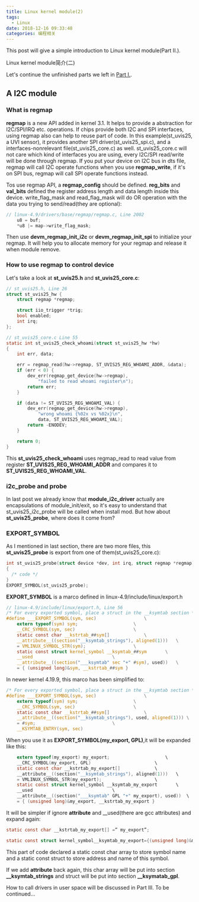 ```yaml
---
title: Linux kernel module(2)
tags:
  - Linux
date: 2018-12-16 09:33:48
categories: 编程相关
---
```

This post will give a simple introduction to Linux kernel module(Part II.).

Linux kernel module简介(二)
<!--more-->
Let's continue the unfinished parts we left in [Part I.](https://lzqblog.top/2018/12/08/Linux-kernel-module-1/).
## A I2C module
### What is regmap

**regmap** is a new API added in kernel 3.1. It helps to provide a abstraction for I2C/SPI/IRQ etc. operations. If chips provide both I2C and SPI interfaces, using regmap also can help to reuse part of code. In this example(st_uvis25, a UVI sensor), it provides another SPI driver(st_uvis25_spi.c), and a interfaces-nonrelevant file(st_uvis25_core.c) as well. st_uvis25_core.c will not care which kind of interfaces you are using, every I2C/SPI read/write will be done through regmap. If you put your device on I2C bus in dts file, regmap will call I2C operate functions when you use **regmap_write**, if it's on SPI bus, regmap will call SPI operate functions instead.

Tos use regmap API, a **regmap_config** should be defined. **reg_bits** and **val_bits** defined the register address length and data length inside this device. write_flag_mask and read_flag_mask will do OR operation with the data you trying to send/read(they are optional):
```c
// linux-4.9/drivers/base/regmap/regmap.c, Line 2002
	u8 = buf;
	*u8 |= map->write_flag_mask;
```
Then use **devm_regmap_init_i2c** or **devm_regmap_init_spi** to initialize your regmap. It will help you to allocate memory for your regmap and release it when module remove.

### How to use regmap to control device
Let's take a look at **st_uvis25.h** and **st_uvis25_core.c**:
```c
// st_uvis25.h, Line 26
struct st_uvis25_hw {
	struct regmap *regmap;

	struct iio_trigger *trig;
	bool enabled;
	int irq;
};
```
```c
// st_uvis25_core.c Line 55
static int st_uvis25_check_whoami(struct st_uvis25_hw *hw)
{
	int err, data;

	err = regmap_read(hw->regmap, ST_UVIS25_REG_WHOAMI_ADDR, &data);
	if (err < 0) {
		dev_err(regmap_get_device(hw->regmap),
			"failed to read whoami register\n");
		return err;
	}

	if (data != ST_UVIS25_REG_WHOAMI_VAL) {
		dev_err(regmap_get_device(hw->regmap),
			"wrong whoami {%02x vs %02x}\n",
			data, ST_UVIS25_REG_WHOAMI_VAL);
		return -ENODEV;
	}

	return 0;
}
```
This **st_uvis25_check_whoami** uses regmap_read to read value from register **ST_UVIS25_REG_WHOAMI_ADDR** and compares it to **ST_UVIS25_REG_WHOAMI_VAL**.

### i2c_probe and probe

In last post we already know that **module_i2c_driver** actually are encapsulations of module_init/exit, so it's easy to understand that st_uvis25_i2c_probe will be called when install mod. But how about **st_uvis25_probe**, where does it come from?

### EXPORT_SYMBOL
As I mentioned in last section, there are two more files, this **st_uvis25_probe** is export from one of them(st_uvis25_core.c):
```c
int st_uvis25_probe(struct device *dev, int irq, struct regmap *regmap)
{
  /* code */
}
EXPORT_SYMBOL(st_uvis25_probe);
```
**EXPORT_SYMBOL** is a marco defined in linux-4.9/include/linux/export.h
```c
// linux-4.9/include/linux/export.h, Line 56
/* For every exported symbol, place a struct in the __ksymtab section */
#define ___EXPORT_SYMBOL(sym, sec)					\
	extern typeof(sym) sym;						\
	__CRC_SYMBOL(sym, sec)						\
	static const char __kstrtab_##sym[]				\
	__attribute__((section("__ksymtab_strings"), aligned(1)))	\
	= VMLINUX_SYMBOL_STR(sym);					\
	static const struct kernel_symbol __ksymtab_##sym		\
	__used								\
	__attribute__((section("___ksymtab" sec "+" #sym), used))	\
	= { (unsigned long)&sym, __kstrtab_##sym }
```

In newer kernel 4.19.9, this marco has been simplified to:
```c
/* For every exported symbol, place a struct in the __ksymtab section */
#define ___EXPORT_SYMBOL(sym, sec)					\
	extern typeof(sym) sym;						\
	__CRC_SYMBOL(sym, sec)						\
	static const char __kstrtab_##sym[]				\
	__attribute__((section("__ksymtab_strings"), used, aligned(1)))	\
	= #sym;								\
	__KSYMTAB_ENTRY(sym, sec)
```

When you use it as **EXPORT_SYMBOL(my_export, GPL)**,it will be expanded like this:
```c
	extern typeof(my_export) my_export;						\
	__CRC_SYMBOL(my_export, GPL)						\
	static const char __kstrtab_my_export[]				\
	__attribute__((section("__ksymtab_strings"), aligned(1)))	\
	= VMLINUX_SYMBOL_STR(my_export);					\
	static const struct kernel_symbol __ksymtab_my_export		\
	__used								\
	__attribute__((section("___ksymtab" GPL "+" my_export), used))	\
	= { (unsigned long)&my_export, __kstrtab_my_export }
```
It will be simpler if ignore __attribute__ and __used(there are gcc attributes) and expand again:
```c
static const char __kstrtab_my_export[] =” my_export”;

static const struct kernel_symbol__ksymtab_my_export={(unsigned long)&my_export,_kstrab_my_export}
```
This part of code declared a static const char array to store symbol name and a static const struct to store address and name of this symbol.

If we add __attribute__ back again, this char array will be put into section **__ksymtab_strings** and struct will be put into section **__ksymatab_gpl**.

How to call drivers in user space will be discussed in Part III.
To be continued...